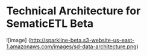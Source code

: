 # Technical Architecture for SematicETL Beta

![image] (http://sparkline-beta.s3-website-us-east-1.amazonaws.com/images/sd-data-architecture.png)
